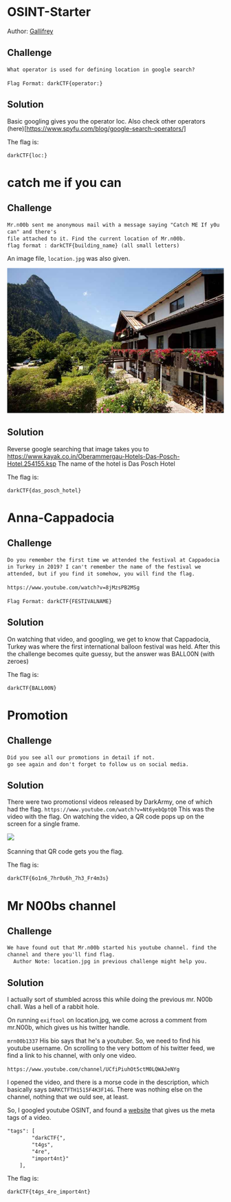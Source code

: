 # OSINT-Starter
Author: [Gallifrey](https://github.com/gall1frey)

## Challenge
```
What operator is used for defining location in google search?

Flag Format: darkCTF{operator:}
```
## Solution

Basic googling gives you the operator loc. Also check other operators (here)[https://www.spyfu.com/blog/google-search-operators/]

The flag is:
```
darkCTF{loc:}
```

# catch me if you can

## Challenge
```
Mr.n00b sent me anonymous mail with a message saying "Catch ME If y0u can" and there's 
file attached to it. Find the current location of Mr.n00b.
flag format : darkCTF{building_name} (all small letters)
```
An image file, ```location.jpg``` was also given.

![](location.jpg)

## Solution

Reverse google searching that image takes you to https://www.kayak.co.in/Oberammergau-Hotels-Das-Posch-Hotel.254155.ksp
The name of the hotel is Das Posch Hotel

The flag is:
```
darkCTF{das_posch_hotel}
```

# Anna-Cappadocia

## Challenge
```
Do you remember the first time we attended the festival at Cappadocia in Turkey in 2019? I can't remember the name of the festival we attended, but if you find it somehow, you will find the flag.

https://www.youtube.com/watch?v=8jMzsPB2MSg

Flag Format: darkCTF{FESTIVALNAME}
```

## Solution

On watching that video, and googling, we get to know that Cappadocia, Turkey was where the first international
balloon festival was held. 
After this the challenge becomes quite guessy, but the answer was BALL00N (with zeroes)

The flag is:
```
darkCTF{BALL00N}
```

# Promotion

## Challenge
```
Did you see all our promotions in detail if not.
go see again and don't forget to follow us on social media.
```

## Solution

There were two promotionsl videos released by DarkArmy, one of which had the flag.
```https://www.youtube.com/watch?v=Nt6yebQptQ0```
This was the video with the flag. On watching the video, a QR code pops up on the screen for a single frame. 

![](QR.png)

Scanning that QR code gets you the flag.

The flag is:
```
darkCTF{6o1n6_7hr0u6h_7h3_Fr4m3s}
```

# Mr N00bs channel

## Challenge
```
We have found out that Mr.n00b started his youtube channel. find the channel and there you'll find flag.
  Author Note: location.jpg in previous challenge might help you.
```

## Solution

I actually sort of stumbled across this while doing the previous mr. N00b chall. Was a hell of a rabbit hole.

On running ```exiftool``` on location.jpg, we come across a comment from mr.N00b, which gives us his twitter handle.

 ```mrn00b1337```
His bio says that he's a youtuber. So, we need to find his youtube username.
On scrolling to the very bottom of his twitter feed, we find a link to his channel, with only one video.

```https://www.youtube.com/channel/UCfiPiuhOt5ctM0LQWAJeNYg```

I opened the video, and there is a morse code in the description, which basically says ```DARKCTFTH1515F4K3F14G```.
There was nothing else on the channel, nothing that we ould see, at least.

So, I googled youtube OSINT, and found a [website](https://mattw.io/youtube-metadata/) that gives us the meta tags of a video.

```
"tags": [
        "darkCTF{",
        "t4gs",
        "4re",
        "import4nt}"
    ],
```

The flag is:
```
darkCTF{t4gs_4re_import4nt}
```
